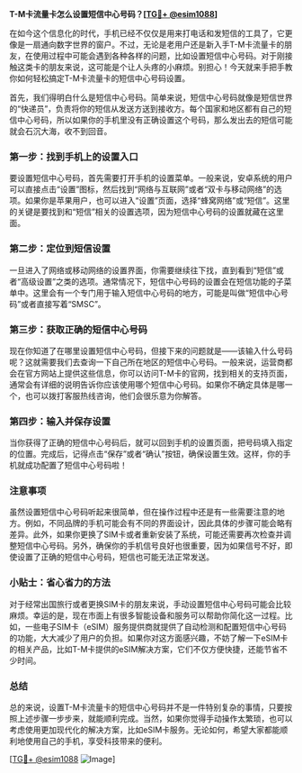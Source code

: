**T-M卡流量卡怎么设置短信中心号码？[[TG💪+ @esim1088](https://t.me/s/esim1088)]**

在如今这个信息化的时代，手机已经不仅仅是用来打电话和发短信的工具了，它更像是一扇通向数字世界的窗户。不过，无论是老用户还是新入手T-M卡流量卡的朋友，在使用过程中可能会遇到各种各样的问题，比如设置短信中心号码。对于刚接触这类卡的朋友来说，这可能是个让人头疼的小麻烦。别担心！今天就来手把手教你如何轻松搞定T-M卡流量卡的短信中心号码设置。

首先，我们得明白什么是短信中心号码。简单来说，短信中心号码就像是短信世界的“快递员”，负责将你的短信从发送方送到接收方。每个国家和地区都有自己的短信中心号码，所以如果你的手机里没有正确设置这个号码，那么发出去的短信可能就会石沉大海，收不到回音。

### **第一步：找到手机上的设置入口**

要设置短信中心号码，首先需要打开手机的设置菜单。一般来说，安卓系统的用户可以直接点击“设置”图标，然后找到“网络与互联网”或者“双卡与移动网络”的选项。如果你是苹果用户，也可以进入“设置”页面，选择“蜂窝网络”或“短信”。这里的关键是要找到和“短信”相关的设置选项，因为短信中心号码的设置就藏在这里面。

### **第二步：定位到短信设置**

一旦进入了网络或移动网络的设置界面，你需要继续往下找，直到看到“短信”或者“高级设置”之类的选项。通常情况下，短信中心号码的设置会在短信功能的子菜单中。这里会有一个专门用于输入短信中心号码的地方，可能是叫做“短信中心号码”或者直接写着“SMSC”。

### **第三步：获取正确的短信中心号码**

现在你知道了在哪里设置短信中心号码，但接下来的问题就是——该输入什么号码呢？这就需要我们去查询一下自己所在地区的短信中心号码。一般来说，运营商都会在官方网站上提供这些信息，你可以访问T-M卡的官网，找到相关的支持页面，通常会有详细的说明告诉你应该使用哪个短信中心号码。如果你不确定具体是哪一个，也可以拨打客服热线咨询，他们会很乐意为你解答。

### **第四步：输入并保存设置**

当你获得了正确的短信中心号码后，就可以回到手机的设置页面，把号码填入指定的位置。完成后，记得点击“保存”或者“确认”按钮，确保设置生效。这样，你的手机就成功配置了短信中心号码啦！

### **注意事项**

虽然设置短信中心号码听起来很简单，但在操作过程中还是有一些需要注意的地方。例如，不同品牌的手机可能会有不同的界面设计，因此具体的步骤可能会略有差异。此外，如果你更换了SIM卡或者重新安装了系统，可能还需要再次检查并调整短信中心号码。另外，确保你的手机信号良好也很重要，因为如果信号不好，即使设置了正确的短信中心号码，短信也可能无法正常发送。

### **小贴士：省心省力的方法**

对于经常出国旅行或者更换SIM卡的朋友来说，手动设置短信中心号码可能会比较麻烦。幸运的是，现在市面上有很多智能设备和服务可以帮助你简化这一过程。比如，一些电子SIM卡（eSIM）服务提供商就提供了自动检测和配置短信中心号码的功能，大大减少了用户的负担。如果你对这方面感兴趣，不妨了解一下eSIM卡的相关产品，比如T-M卡提供的eSIM解决方案，它们不仅方便快捷，还能节省不少时间。

### **总结**

总的来说，设置T-M卡流量卡的短信中心号码并不是一件特别复杂的事情，只要按照上述步骤一步步来，就能顺利完成。当然，如果你觉得手动操作太繁琐，也可以考虑使用更加现代化的解决方案，比如eSIM卡服务。无论如何，希望大家都能顺利地使用自己的手机，享受科技带来的便利。

[[TG💪+ @esim1088](https://t.me/s/esim1088) ![Image](https://i.postimg.cc/4NQfJmqS/Snipaste-2025-05-13-00-14-12.png)]